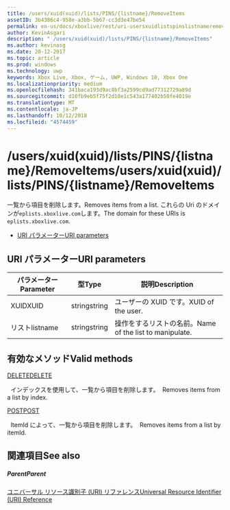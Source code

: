 ```yaml
---
title: /users/xuid(xuid)/lists/PINS/{listname}/RemoveItems
assetID: 3b4386c4-958e-a3bb-5b67-cc3d3e47be54
permalink: en-us/docs/xboxlive/rest/uri-usersxuidlistspinslistnameremoveitems.html
author: KevinAsgari
description: " /users/xuid(xuid)/lists/PINS/{listname}/RemoveItems"
ms.author: kevinasg
ms.date: 20-12-2017
ms.topic: article
ms.prod: windows
ms.technology: uwp
keywords: Xbox Live, Xbox, ゲーム, UWP, Windows 10, Xbox One
ms.localizationpriority: medium
ms.openlocfilehash: 341baca193d9ac8bf3a2599cd9ad77312729a89d
ms.sourcegitcommit: d10fb9eb5f75f2d10e1c543a177402b50fe4019e
ms.translationtype: MT
ms.contentlocale: ja-JP
ms.lasthandoff: 10/12/2018
ms.locfileid: "4574459"
---
```

# <a name="usersxuidxuidlistspinslistnameremoveitems"></a><span data-ttu-id="510d2-104">/users/xuid(xuid)/lists/PINS/{listname}/RemoveItems</span><span class="sxs-lookup"><span data-stu-id="510d2-104">/users/xuid(xuid)/lists/PINS/{listname}/RemoveItems</span></span>
<span data-ttu-id="510d2-105">一覧から項目を削除します。</span><span class="sxs-lookup"><span data-stu-id="510d2-105">Removes items from a list.</span></span> <span data-ttu-id="510d2-106">これらの Uri のドメインが`eplists.xboxlive.com`します。</span><span class="sxs-lookup"><span data-stu-id="510d2-106">The domain for these URIs is `eplists.xboxlive.com`.</span></span>
 
  * [<span data-ttu-id="510d2-107">URI パラメーター</span><span class="sxs-lookup"><span data-stu-id="510d2-107">URI parameters</span></span>](#ID4EV)
 
<a id="ID4EV"></a>

 
## <a name="uri-parameters"></a><span data-ttu-id="510d2-108">URI パラメーター</span><span class="sxs-lookup"><span data-stu-id="510d2-108">URI parameters</span></span> 
 
| <span data-ttu-id="510d2-109">パラメーター</span><span class="sxs-lookup"><span data-stu-id="510d2-109">Parameter</span></span>| <span data-ttu-id="510d2-110">型</span><span class="sxs-lookup"><span data-stu-id="510d2-110">Type</span></span>| <span data-ttu-id="510d2-111">説明</span><span class="sxs-lookup"><span data-stu-id="510d2-111">Description</span></span>| 
| --- | --- | --- | 
| <span data-ttu-id="510d2-112">XUID</span><span class="sxs-lookup"><span data-stu-id="510d2-112">XUID</span></span>| <span data-ttu-id="510d2-113">string</span><span class="sxs-lookup"><span data-stu-id="510d2-113">string</span></span>| <span data-ttu-id="510d2-114">ユーザーの XUID です。</span><span class="sxs-lookup"><span data-stu-id="510d2-114">XUID of the user.</span></span>| 
| <span data-ttu-id="510d2-115">リスト</span><span class="sxs-lookup"><span data-stu-id="510d2-115">listname</span></span>| <span data-ttu-id="510d2-116">string</span><span class="sxs-lookup"><span data-stu-id="510d2-116">string</span></span>| <span data-ttu-id="510d2-117">操作をするリストの名前。</span><span class="sxs-lookup"><span data-stu-id="510d2-117">Name of the list to manipulate.</span></span>| 
  
<a id="ID4E5B"></a>

 
## <a name="valid-methods"></a><span data-ttu-id="510d2-118">有効なメソッド</span><span class="sxs-lookup"><span data-stu-id="510d2-118">Valid methods</span></span>

[<span data-ttu-id="510d2-119">DELETE</span><span class="sxs-lookup"><span data-stu-id="510d2-119">DELETE</span></span>](uri-usersxuidlistspinslistnameremoveitemsdelete.md)

<span data-ttu-id="510d2-120">&nbsp;&nbsp;インデックスを使用して、一覧から項目を削除します。</span><span class="sxs-lookup"><span data-stu-id="510d2-120">&nbsp;&nbsp;Removes items from a list by index.</span></span>

[<span data-ttu-id="510d2-121">POST</span><span class="sxs-lookup"><span data-stu-id="510d2-121">POST</span></span>](uri-usersxuidlistspinslistnameremoveitemspost.md)

<span data-ttu-id="510d2-122">&nbsp;&nbsp;ItemId によって、一覧から項目を削除します。</span><span class="sxs-lookup"><span data-stu-id="510d2-122">&nbsp;&nbsp;Removes items from a list by itemId.</span></span>
 
<a id="ID4ELC"></a>

 
## <a name="see-also"></a><span data-ttu-id="510d2-123">関連項目</span><span class="sxs-lookup"><span data-stu-id="510d2-123">See also</span></span>
 
<a id="ID4ENC"></a>

 
##### <a name="parent"></a><span data-ttu-id="510d2-124">Parent</span><span class="sxs-lookup"><span data-stu-id="510d2-124">Parent</span></span> 

[<span data-ttu-id="510d2-125">ユニバーサル リソース識別子 (URI) リファレンス</span><span class="sxs-lookup"><span data-stu-id="510d2-125">Universal Resource Identifier (URI) Reference</span></span>](../atoc-xboxlivews-reference-uris.md)

   